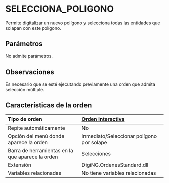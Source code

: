 # SELECCIONA\_POLIGONO

Permite digitalizar un nuevo polígono y selecciona todas las entidades que solapan con este polígono.

## Parámetros

No admite parámetros.

## Observaciones

Es necesario que se esté ejecutando previamente una orden que admita selección múltiple.

## Características de la orden

| Tipo de orden | [Orden interactiva]() |
| :--- | :--- |
| Repite automáticamente | No |
| Opción del menú donde aparece la orden | Inmediato/Seleccionar polígono por solape |
| Barra de herramientas en la que aparece la orden | Selecciones |
| Extensión | DigiNG.OrdenesStandard.dll |
| Variables relacionadas | No tiene variables relacionadas |

